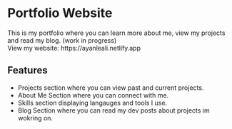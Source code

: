 <h1>Portfolio Website</h1>
This is my portfolio where you can learn more about me, view my projects and read my blog. (work in progress) <br>
View my website: https://ayanleali.netlify.app
<h2> Features </h2>
<ul>
  <li>Projects section where you can view past and current projects.
  <li>About Me Section where you can connect with me.
  <li>Skills section displaying langauges and tools I use.
 <li>Blog Section where you can read my dev posts about projects im wokring on.
</ul>
<br>

